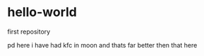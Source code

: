 # hello-world
first repository

pd here 
i have had kfc in moon and thats far better then that here
